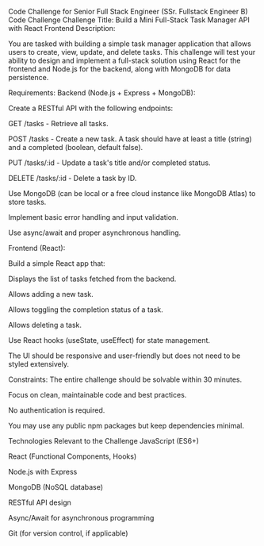 Code Challenge for Senior Full Stack Engineer (SSr. Fullstack Engineer B)
Code Challenge
Challenge Title: Build a Mini Full-Stack Task Manager API with React Frontend
Description:



You are tasked with building a simple task manager application that allows users to create, view, update, and delete tasks. This challenge will test your ability to design and implement a full-stack solution using React for the frontend and Node.js for the backend, along with MongoDB for data persistence.

Requirements:
Backend (Node.js + Express + MongoDB):

Create a RESTful API with the following endpoints:

GET /tasks - Retrieve all tasks.

POST /tasks - Create a new task. A task should have at least a title (string) and a completed (boolean, default false).

PUT /tasks/:id - Update a task's title and/or completed status.

DELETE /tasks/:id - Delete a task by ID.

Use MongoDB (can be local or a free cloud instance like MongoDB Atlas) to store tasks.

Implement basic error handling and input validation.

Use async/await and proper asynchronous handling.




Frontend (React):

Build a simple React app that:

Displays the list of tasks fetched from the backend.

Allows adding a new task.

Allows toggling the completion status of a task.

Allows deleting a task.

Use React hooks (useState, useEffect) for state management.

The UI should be responsive and user-friendly but does not need to be styled extensively.




Constraints:
The entire challenge should be solvable within 30 minutes.

Focus on clean, maintainable code and best practices.

No authentication is required.

You may use any public npm packages but keep dependencies minimal.

Technologies Relevant to the Challenge
JavaScript (ES6+)

React (Functional Components, Hooks)

Node.js with Express

MongoDB (NoSQL database)

RESTful API design

Async/Await for asynchronous programming

Git (for version control, if applicable)
